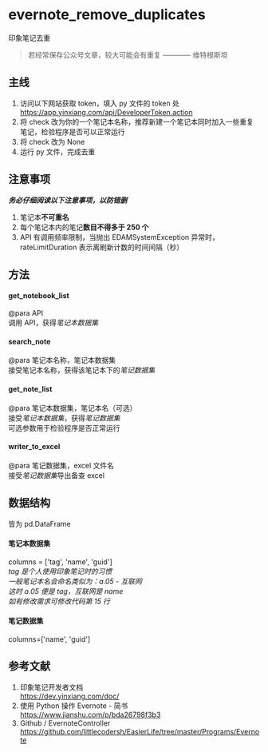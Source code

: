 # evernote_remove_duplicates
印象笔记去重  
>若经常保存公众号文章，较大可能会有重复 ———— 维特根斯坦
## 主线
1. 访问以下网站获取 token，填入 py 文件的 token 处  
https://app.yinxiang.com/api/DeveloperToken.action
2. 将 check 改为你的一个笔记本名称，推荐新建一个笔记本同时加入一些重复笔记，检验程序是否可以正常运行
3. 将 check 改为 None
4. 运行 py 文件，完成去重
## 注意事项
***务必仔细阅读以下注意事项，以防错删***
1. 笔记本**不可重名**
2. 每个笔记本内的笔记**数目不得多于 250 个**
3. API 有调用频率限制，当抛出 EDAMSystemException 异常时，rateLimitDuration 表示离刷新计数的时间间隔（秒）
## 方法
#### get_notebook_list
@para API  
调用 API，获得*笔记本数据集*
#### search_note
@para 笔记本名称，笔记本数据集  
接受笔记本名称，获得该笔记本下的*笔记数据集*
#### get_note_list
@para 笔记本数据集，笔记本名（可选）  
接受*笔记本数据集*，获得*笔记数据集*  
可选参数用于检验程序是否正常运行
#### writer_to_excel
@para 笔记数据集，excel 文件名  
接受*笔记数据集*导出备查 excel
## 数据结构
皆为 pd.DataFrame
#### 笔记本数据集
columns = ['tag', 'name', 'guid']  
*tag 是个人使用印象笔记时的习惯  
一般笔记本名会命名类似为：a.05 - 互联网  
这时 a.05 便是 tag，互联网是 name  
如有修改需求可修改代码第 15 行*
#### 笔记数据集
columns=['name', 'guid']
## 参考文献
1. 印象笔记开发者文档  
https://dev.yinxiang.com/doc/  
2. 使用 Python 操作 Evernote - 简书  
https://www.jianshu.com/p/bda26798f3b3  
3. Github / EvernoteController  
https://github.com/littlecodersh/EasierLife/tree/master/Programs/Evernote  
